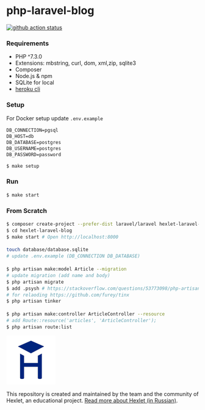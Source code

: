 # php-laravel-blog

[![github action status](https://github.com/hexlet-components/php-laravel-blog/workflows/Master%20workflow/badge.svg)](https://github.com/hexlet-components/php-laravel-blog/actions)

### Requirements

  * PHP ^7.3.0
  * Extensions: mbstring, curl, dom, xml,zip, sqlite3
  * Composer
  * Node.js & npm
  * SQLite for local
  * [heroku cli](https://devcenter.heroku.com/articles/heroku-cli#download-and-install)

### Setup

For Docker setup update `.env.example`
```
DB_CONNECTION=pgsql
DB_HOST=db
DB_DATABASE=postgres
DB_USERNAME=postgres
DB_PASSWORD=password
```

```sh
$ make setup
```

### Run

```sh
$ make start
```

### From Scratch

```sh
$ composer create-project --prefer-dist laravel/laravel hexlet-laravel-blog
$ cd hexlet-laravel-blog
$ make start # Open http://localhost:8000

touch database/database.sqlite
# update .env.example (DB_CONNECTION DB_DATABASE)

$ php artisan make:model Article --migration
# update migration (add name and body)
$ php artisan migrate
$ add .psysh # https://stackoverflow.com/questions/53773098/php-artisan-tinker-crashing-from-any-command
# for relaoding https://github.com/furey/tinx
$ php artisan tinker

$ php artisan make:controller ArticleController --resource
# add Route::resource('articles', 'ArticleController');
$ php artisan route:list
```

[![Hexlet Ltd. logo](https://raw.githubusercontent.com/Hexlet/hexletguides.github.io/master/images/hexlet_logo128.png)](https://ru.hexlet.io/pages/about?utm_source=github&utm_medium=link&utm_campaign=php-laravel-blog)

This repository is created and maintained by the team and the community of Hexlet, an educational project. [Read more about Hexlet (in Russian)](https://ru.hexlet.io/pages/about?utm_source=github&utm_medium=link&utm_campaign=php-laravel-blog).
